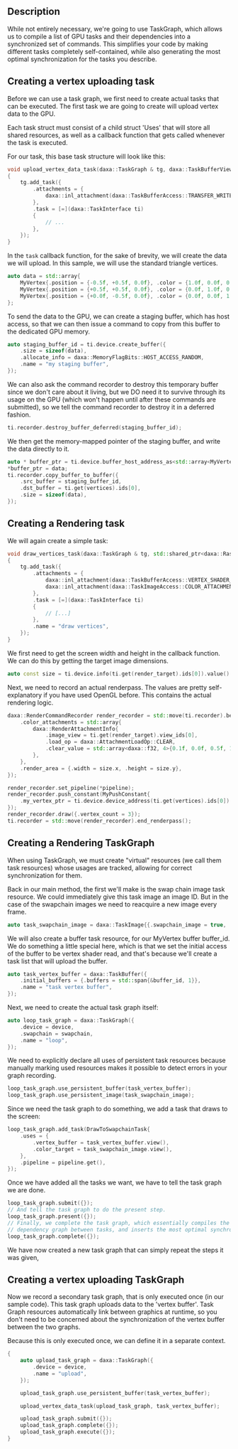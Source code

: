 ## Description

While not entirely necessary, we're going to use TaskGraph, which allows us to compile a list of GPU tasks and their dependencies into a synchronized set of commands. This simplifies your code by making different tasks completely self-contained, while also generating the most optimal synchronization for the tasks you describe.

## Creating a vertex uploading task

Before we can use a task graph, we first need to create actual tasks that can be executed. The first task we are going to create will upload vertex data to the GPU.

Each task struct must consist of a child struct 'Uses' that will store all shared resources, as well as a callback function that gets called whenever the task is executed.

For our task, this base task structure will look like this:

```cpp
void upload_vertex_data_task(daxa::TaskGraph & tg, daxa::TaskBufferView vertices)
{
    tg.add_task({
        .attachments = {
            daxa::inl_attachment(daxa::TaskBufferAccess::TRANSFER_WRITE, vertices),
        },
        .task = [=](daxa::TaskInterface ti)
        {
            // ...
        },
    });
}
```

In the `task` callback function, for the sake of brevity, we will create the data we will upload. In this sample, we will use the standard triangle vertices.

```cpp
auto data = std::array{
    MyVertex{.position = {-0.5f, +0.5f, 0.0f}, .color = {1.0f, 0.0f, 0.0f}},
    MyVertex{.position = {+0.5f, +0.5f, 0.0f}, .color = {0.0f, 1.0f, 0.0f}},
    MyVertex{.position = {+0.0f, -0.5f, 0.0f}, .color = {0.0f, 0.0f, 1.0f}},
};
```

To send the data to the GPU, we can create a staging buffer, which has host access, so that we can then issue a command to copy from this buffer to the dedicated GPU memory.

```cpp
auto staging_buffer_id = ti.device.create_buffer({
    .size = sizeof(data),
    .allocate_info = daxa::MemoryFlagBits::HOST_ACCESS_RANDOM,
    .name = "my staging buffer",
});
```

We can also ask the command recorder to destroy this temporary buffer since we don't care about it living, but we DO need it to survive through its usage on the GPU (which won't happen until after these commands are submitted), so we tell the command recorder to destroy it in a deferred fashion.

```cpp
ti.recorder.destroy_buffer_deferred(staging_buffer_id);
```

We then get the memory-mapped pointer of the staging buffer, and write the data directly to it.

```cpp
auto * buffer_ptr = ti.device.buffer_host_address_as<std::array<MyVertex, 3>>(staging_buffer_id).value();
*buffer_ptr = data;
ti.recorder.copy_buffer_to_buffer({
    .src_buffer = staging_buffer_id,
    .dst_buffer = ti.get(vertices).ids[0],
    .size = sizeof(data),
});
```

## Creating a Rendering task

We will again create a simple task:

```cpp
void draw_vertices_task(daxa::TaskGraph & tg, std::shared_ptr<daxa::RasterPipeline> pipeline, daxa::TaskBufferView vertices, daxa::TaskImageView render_target)
{
    tg.add_task({
        .attachments = {
            daxa::inl_attachment(daxa::TaskBufferAccess::VERTEX_SHADER_READ, vertices),
            daxa::inl_attachment(daxa::TaskImageAccess::COLOR_ATTACHMENT, daxa::ImageViewType::REGULAR_2D, render_target),
        },
        .task = [=](daxa::TaskInterface ti)
        {
            // [...]
        },
        .name = "draw vertices",
    });
}
```

We first need to get the screen width and height in the callback function. We can do this by getting the target image dimensions.

```cpp
auto const size = ti.device.info(ti.get(render_target).ids[0]).value().size;
```

Next, we need to record an actual renderpass. The values are pretty self-explanatory if you have used OpenGL before. This contains the actual rendering logic.

```cpp
daxa::RenderCommandRecorder render_recorder = std::move(ti.recorder).begin_renderpass({
    .color_attachments = std::array{
        daxa::RenderAttachmentInfo{
            .image_view = ti.get(render_target).view_ids[0],
            .load_op = daxa::AttachmentLoadOp::CLEAR,
            .clear_value = std::array<daxa::f32, 4>{0.1f, 0.0f, 0.5f, 1.0f},
        },
    },
    .render_area = {.width = size.x, .height = size.y},
});

render_recorder.set_pipeline(*pipeline);
render_recorder.push_constant(MyPushConstant{
    .my_vertex_ptr = ti.device.device_address(ti.get(vertices).ids[0]).value(),
});
render_recorder.draw({.vertex_count = 3});
ti.recorder = std::move(render_recorder).end_renderpass();
```

## Creating a Rendering TaskGraph

When using TaskGraph, we must create "virtual" resources (we call them task resources) whose usages are tracked, allowing for correct synchronization for them.

Back in our main method, the first we'll make is the swap chain image task resource. We could immediately give this task image an image ID. But in the case of the swapchain images we need to reacquire a new image every frame.

```cpp
auto task_swapchain_image = daxa::TaskImage{{.swapchain_image = true, .name = "swapchain image"}};
```

We will also create a buffer task resource, for our MyVertex buffer buffer_id. We do something a little special here, which is that we set the initial access of the buffer to be vertex shader read, and that's because we'll create a task list that will upload the buffer.

```cpp
auto task_vertex_buffer = daxa::TaskBuffer({
    .initial_buffers = {.buffers = std::span{&buffer_id, 1}},
    .name = "task vertex buffer",
});
```

Next, we need to create the actual task graph itself:

```cpp
auto loop_task_graph = daxa::TaskGraph({
    .device = device,
    .swapchain = swapchain,
    .name = "loop",
});
```

We need to explicitly declare all uses of persistent task resources because manually marking used resources makes it possible to detect errors in your graph recording.

```cpp
loop_task_graph.use_persistent_buffer(task_vertex_buffer);
loop_task_graph.use_persistent_image(task_swapchain_image);
```

Since we need the task graph to do something, we add a task that draws to the screen:

```cpp
loop_task_graph.add_task(DrawToSwapchainTask{
    .uses = {
        .vertex_buffer = task_vertex_buffer.view(),
        .color_target = task_swapchain_image.view(),
    },
    .pipeline = pipeline.get(),
});
```

Once we have added all the tasks we want, we have to tell the task graph we are done.

```cpp
loop_task_graph.submit({});
// And tell the task graph to do the present step.
loop_task_graph.present({});
// Finally, we complete the task graph, which essentially compiles the
// dependency graph between tasks, and inserts the most optimal synchronization!
loop_task_graph.complete({});
```

We have now created a new task graph that can simply repeat the steps it was given,

## Creating a vertex uploading TaskGraph

Now we record a secondary task graph, that is only executed once (in our sample code). This task graph uploads data to the 'vertex buffer'. Task Graph resources automatically link between graphics at runtime, so you don't need to be concerned about the synchronization of the vertex buffer between the two graphs.

Because this is only executed once, we can define it in a separate context.

```cpp
{
    auto upload_task_graph = daxa::TaskGraph({
        .device = device,
        .name = "upload",
    });

    upload_task_graph.use_persistent_buffer(task_vertex_buffer);

    upload_vertex_data_task(upload_task_graph, task_vertex_buffer);

    upload_task_graph.submit({});
    upload_task_graph.complete({});
    upload_task_graph.execute({});
}
```
